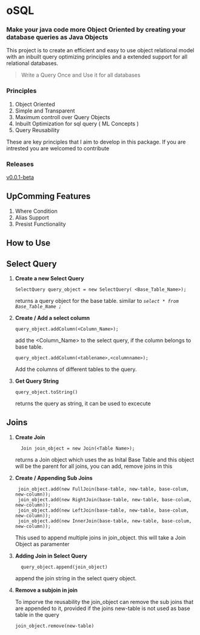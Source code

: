 # oSQL
### Make your java code more Object Oriented by creating your database queries as Java Objects
  This project is to create an efficient and easy to use object relational model with an inbuilt query optimizing principles
and a extended support for all relational databases.
  >Write a Query Once and Use it for all databases

### Principles
  1. Object Oriented
  2. Simple and Transparent
  3. Maximum controll over Query Objects
  4. Inbuilt Optimization for sql query ( ML Concepts )
  5. Query Reusability

These are key principles that I aim to develop in this package. If you are intrested you are welcomed to contribute
### Releases
  [v0.0.1-beta](https://github.com/Someskumarasamy/oSQL/releases/tag/V0.0.1-beta)
## UpComming Features
  1. Where Condition
  1. Alias Support
  1. Presist Functionality

## How to Use 

## Select Query
  1. **Create a new Select Query**
      ```
      SelectQuery query_object = new SelectQuery( <Base_Table_Name>);
      ```
      returns a query object for the base table. similar to *`select * from Base_Table_Name ;`*
      
 2. **Create / Add a select column** 
     ```
     query_object.addColumn(<Column_Name>);
     ```
     add the <Column_Name> to the select query, if the column belongs to base table.
     ```
     query_object.addColumn(<tablename>,<columnname>);
     ```
     Add the columns of different tables to the query.
 
 3. **Get Query String**
     ```
     query_object.toString()
     ```
     returns the query as string, it can be used to excecute
     
## Joins 

  1. **Create Join**
     ```
       Join join_object = new Join(<Table Name>);
     ```
       returns a Join object which uses the <Table Name> as Inital Base Table and this object will be the parent for all joins,
       you can add, remove joins in this
       
  2. **Create / Appending Sub Joins**
     ```
      join_object.add(new FullJoin(base-table, new-table, base-colum, new-column));
      join_object.add(new RightJoin(base-table, new-table, base-colum, new-column));
      join_object.add(new LeftJoin(base-table, new-table, base-colum, new-column));
      join_object.add(new InnerJoin(base-table, new-table, base-colum, new-column));
     ```
      This used to append multiple joins in join_object. this will take a Join Object as paramenter
      
  3. **Adding Join in Select Query**
     ```
       query_object.append(join_object)
     ```
       append the join string in the select query object.
  4. **Remove a subjoin in join**
    
      To imporve the reusability the join_object can remove the sub joins that are appended to it, provided if the joins new-table
      is not used as base table in the query
      ```
      join_object.remove(new-table)
      ```
   
